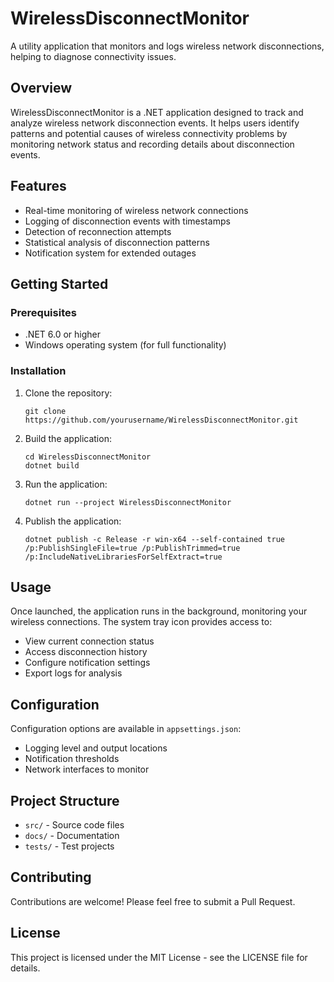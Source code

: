 # WirelessDisconnectMonitor

A utility application that monitors and logs wireless network disconnections, helping to diagnose connectivity issues.

## Overview

WirelessDisconnectMonitor is a .NET application designed to track and analyze wireless network disconnection events. It helps users identify patterns and potential causes of wireless connectivity problems by monitoring network status and recording details about disconnection events.

## Features

- Real-time monitoring of wireless network connections
- Logging of disconnection events with timestamps
- Detection of reconnection attempts
- Statistical analysis of disconnection patterns
- Notification system for extended outages

## Getting Started

### Prerequisites

- .NET 6.0 or higher
- Windows operating system (for full functionality)

### Installation

1. Clone the repository:
   ```
   git clone https://github.com/yourusername/WirelessDisconnectMonitor.git
   ```

2. Build the application:
   ```
   cd WirelessDisconnectMonitor
   dotnet build
   ```

3. Run the application:
   ```
   dotnet run --project WirelessDisconnectMonitor
   ```

4. Publish the application:
   ```
   dotnet publish -c Release -r win-x64 --self-contained true /p:PublishSingleFile=true /p:PublishTrimmed=true /p:IncludeNativeLibrariesForSelfExtract=true
   ```

## Usage

Once launched, the application runs in the background, monitoring your wireless connections. The system tray icon provides access to:

- View current connection status
- Access disconnection history
- Configure notification settings
- Export logs for analysis

## Configuration

Configuration options are available in `appsettings.json`:

- Logging level and output locations
- Notification thresholds
- Network interfaces to monitor

## Project Structure

- `src/` - Source code files
- `docs/` - Documentation
- `tests/` - Test projects

## Contributing

Contributions are welcome! Please feel free to submit a Pull Request.

## License

This project is licensed under the MIT License - see the LICENSE file for details.

